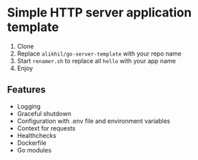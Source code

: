 # Simple HTTP server application template

1. Clone
2. Replace `alikhil/go-server-template` with your repo name
3. Start `renamer.sh` to replace all `hello` with your app name
4. Enjoy

## Features

- Logging
- Graceful shutdown
- Configuration with .env file and environment variables
- Context for requests
- Healthchecks
- Dockerfile
- Go modules
